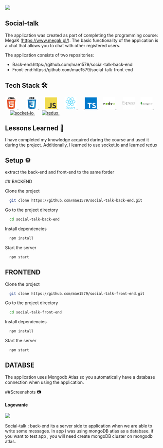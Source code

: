 <a href="https://files.fm/f/xxn4n3gfp"><img src="https://files.fm/thumb_show.php?i=xxn4n3gfp"></a>
## Social-talk
The application was created as part of completing the programming course: MegaK (https://www.megak.pl/).
The basic functionality of the application is a chat that allows you to chat with other registered users.

The application consists of two repositories:
<ul>
  <li>Back-end:https://github.com/mae1579/social-talk-back-end </li>
  <li>Front-end:https://github.com/mae1579/social-talk-front-end </li>
</ul>

## Tech Stack 🛠️ 
<p align="left"><a href="https://www.w3.org/html/" target="_blank" rel="noreferrer"> <img src="https://raw.githubusercontent.com/devicons/devicon/master/icons/html5/html5-original-wordmark.svg" alt="html5" width="40" height="40"/> </a>&nbsp; &nbsp;&nbsp;&nbsp; <a href="https://www.w3schools.com/css/" target="_blank" rel="noreferrer"> <img src="https://raw.githubusercontent.com/devicons/devicon/master/icons/css3/css3-original-wordmark.svg" alt="css3" width="40" height="40"/> </a>&nbsp;&nbsp;&nbsp;&nbsp; <a href="https://developer.mozilla.org/en-US/docs/Web/JavaScript" target="_blank" rel="noreferrer"> <img src="https://raw.githubusercontent.com/devicons/devicon/master/icons/javascript/javascript-original.svg" alt="javascript" width="40" height="40"/> </a>&nbsp;&nbsp;&nbsp;&nbsp; <a href="https://reactjs.org/" target="_blank" rel="noreferrer"> <img src="https://raw.githubusercontent.com/devicons/devicon/master/icons/react/react-original-wordmark.svg" alt="react" width="40" height="40"/> </a>&nbsp; &nbsp;&nbsp;&nbsp;<a href="https://www.typescriptlang.org/" target="_blank" rel="noreferrer"> <img src="https://raw.githubusercontent.com/devicons/devicon/master/icons/typescript/typescript-original.svg" alt="typescript" width="40" height="40"/> </a> &nbsp;&nbsp;&nbsp; <a href="https://nodejs.org" target="_blank" rel="noreferrer"> <img src="https://raw.githubusercontent.com/devicons/devicon/master/icons/nodejs/nodejs-original-wordmark.svg" alt="nodejs" width="40" height="40"/> </a>&nbsp; &nbsp;&nbsp;&nbsp;<img height="40" width="40" src="https://raw.githubusercontent.com/github/explore/80688e429a7d4ef2fca1e82350fe8e3517d3494d/topics/express/express.png" />&nbsp;&nbsp;&nbsp;&nbsp;
  <a href="https://www.mongodb.com/" target="_blank" rel="noreferrer"> <img src="https://raw.githubusercontent.com/github/explore/80688e429a7d4ef2fca1e82350fe8e3517d3494d/topics/mongodb/mongodb.png" alt="mongodb" width="40" height="40"/> </a>&nbsp; &nbsp;&nbsp;&nbsp; 
<a href="https://socket.io/" rel="noreferrer"> <img src="https://socket.io/images/logo.svg" alt="socket-io" width="40" height="40"/> </a>&nbsp; &nbsp;&nbsp;&nbsp; 
 <a href="https://redux.js.org/" rel="noreferrer"> <img src="https://d33wubrfki0l68.cloudfront.net/0834d0215db51e91525a25acf97433051f280f2f/c30f5/img/redux.svg" alt="redux" width="40" height="40"/> </a>&nbsp; &nbsp;&nbsp;&nbsp; 
</p>


## Lessons Learned 📝
<p>I have completed my knowledge acquired during the course and used it during the project.
Additionally, I learned to use socket.io and learned redux</p>

## Setup ⚙️
<p>extract the back-end and front-end to the same forder</p>
## BACKEND

Clone the project

```bash
  git clone https://github.com/mae1579/social-talk-back-end.git
```

Go to the project directory

```bash
  cd social-talk-back-end
```

Install dependencies

```bash
  npm install
```

Start the server

```bash
  npm start
```

## FRONTEND

Clone the project

```bash
  git clone https://github.com/mae1579/social-talk-front-end.git
```

Go to the project directory

```bash
  cd social-talk-front-end
```

Install dependencies

```bash
  npm install
```

Start the server

```bash
  npm start
```
## DATABSE
<p>The application uses Mongodb Atlas so you automatically have a database connection when using the application.</p>

##Screenshots 📷

<h4>Logowanie</h4>
<a href="https://files.fm/u/p79bkh395#/view/Logowanie.PNG"><img src="https://files.fm/thumb_show.php?i=f8jga8z7f"></a>


Social-talk : back-end its a server side to application when we are able to write some messages.
In app i was using mongoDB atlas as a database.
if you want to test app , you will need create mongoDB cluster on mongodb atlas.
